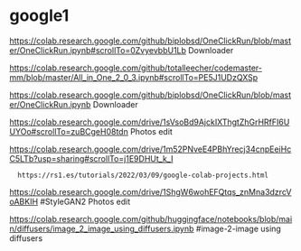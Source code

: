 # google1
https://colab.research.google.com/github/biplobsd/OneClickRun/blob/master/OneClickRun.ipynb#scrollTo=0ZvyevbbU1Lb   Downloader

https://colab.research.google.com/github/totalleecher/codemaster-mm/blob/master/All_in_One_2_0_3.ipynb#scrollTo=PE5J1UDzQXSp

https://colab.research.google.com/github/biplobsd/OneClickRun/blob/master/OneClickRun.ipynb   Downloader


https://colab.research.google.com/drive/1sVsoBd9AjckIXThgtZhGrHRfFI6UUYOo#scrollTo=zuBCgeH08tdn Photos edit

https://colab.research.google.com/drive/1m52PNveE4PBhYrecj34cnpEeiHcC5LTb?usp=sharing#scrollTo=j1E9DHUt_k_I
      
      https://rs1.es/tutorials/2022/03/09/google-colab-projects.html


https://colab.research.google.com/drive/1ShgW6wohEFQtqs_znMna3dzrcVoABKIH    #StyleGAN2 Photos edit


https://colab.research.google.com/github/huggingface/notebooks/blob/main/diffusers/image_2_image_using_diffusers.ipynb  #image-2-image using diffusers


